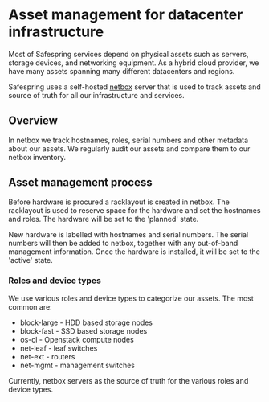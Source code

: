 # Asset management for datacenter infrastructure

Most of Safespring services depend on physical assets such as servers, storage devices, and networking equipment. As a hybrid cloud provider, we have many assets spanning many different datacenters and regions.

Safespring uses a self-hosted [netbox](https://netboxlabs.com/) server that is used to track assets and source of truth for all our infrastructure and services.

## Overview

In netbox we track hostnames, roles, serial numbers and other metadata about our assets. We regularly audit our assets and compare them to our netbox inventory.

## Asset management process

Before hardware is procured a racklayout is created in netbox. The racklayout is used to reserve space for the hardware and set the hostnames and roles. The hardware will be set to the 'planned' state.

New hardware is labelled with hostnames and serial numbers. The serial numbers will then be added to netbox, together with any out-of-band management information. Once the hardware is installed, it will be set to the 'active' state.

### Roles and device types

We use various roles and device types to categorize our assets. The most common are:

* block-large - HDD based storage nodes
* block-fast - SSD based storage nodes
* os-cl - Openstack compute nodes
* net-leaf - leaf switches
* net-ext - routers
* net-mgmt - management switches

Currently, netbox servers as the source of truth for the various roles and device types.
